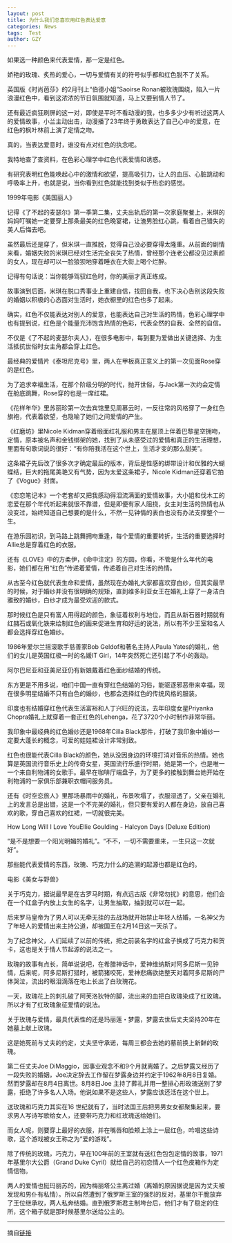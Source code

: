 ```yaml
---
layout: post
title: 为什么我们总喜欢用红色表达爱意
categories: News
tags:  Test
author: GZY
---
```


如果选一种颜色来代表爱情，那一定是红色。

娇艳的玫瑰、炙热的爱心，一切与爱情有关的符号似乎都和红色脱不了关系。

英国版《时尚芭莎》的2月刊上“伯德小姐”Saoirse Ronan被玫瑰围绕，陷入一片浪漫红色中，看到这浓浓的节日氛围就知道，马上又要到情人节了。

还有最近疯狂刷屏的这一对，即使是平时不看动漫的我，也多多少少有听过这两人的爱情故事，小兰主动出击，动漫播了23年终于勇敢表达了自己心中的爱意，在红色的枫叶林前上演了定情之吻。

真的，当表达爱意时，谁没有点对红色的执念呢。

我特地查了查资料，在色彩心理学中红色代表爱情和诱惑。

有研究表明红色能唤起心中的激情和欲望，提高吸引力，让人的血压、心脏跳动和呼吸率上升，也就是说，当你看到红色就能找到类似于热恋的感觉。

1999年电影《美国丽人》

记得《了不起的麦瑟尔》第一季第二集，丈夫出轨后的第一次家庭聚餐上，米琪的妈妈叮嘱她一定要穿上那条最美的红色晚宴裙，让渣男脸红心跳，看着自己错失的美人后悔去吧。

虽然最后还是穿了，但米琪一直推脱，觉得自己没必要穿得太隆重。从前面的剧情来看，婚姻失败的米琪已经对生活完全丧失了热情，曾经那个连老公都没见过素颜的女人，现在却可以一脸狼狈地穿着睡衣在大街上喝个烂醉。

记得有句话说：当你能够驾驭红色时，你的美丽才真正练成。

故事演到后面，米琪在脱口秀事业上重建自信，找回自我，也下决心告别这段失败的婚姻以积极的心态面对生活时，她衣橱里的红色也多了起来。

确实，红色不仅能表达对别人的爱意，也能表达自己对生活的热情，色彩心理学中也有提到说，红色是个能量充沛饱含热情的色彩，代表全然的自我、全然的自信。

不仅是《了不起的麦瑟尔夫人》，在很多电影中，每到要为爱做出关键选择、为生活抵抗世俗时女主角都会穿上红色。

最经典的爱情片《泰坦尼克号》里，两人在甲板真正意义上的第一次见面Rose穿的是红色。

为了追求幸福生活，在那个阶级分明的时代，抛开世俗，与Jack第一次约会定情在舱底跳舞，Rose穿的也是一席红裙。

《花样年华》里苏丽珍第一次去宾馆里见周慕云时，一反往常的风格穿了一身红色旗袍，代表着欲望，也隐喻了她们之间爱情的产生。

《红磨坊》里Nicole Kidman穿着缎面红礼服和男主在屋顶上伴着巴黎星空拥吻，定情，原本被名声和金钱绑架的她，找到了从未感受过的爱情和真正的生活理想，里面有句歌词说的很好：“有你陪我活在这个世上，生活才变的那么甜美”。

这条裙子先后改了很多次才确定最后的版本，背后是性感的绑带设计和优雅的大蝴蝶结，巨大的拖尾美艳又有气势，因为太爱这条裙子，Nicole Kidman还穿着它拍了《Vogue》封面。

《恋恋笔记本》一个老套却又把我感动得泪流满面的爱情故事，大小姐和伐木工的恋爱在那个年代听起来就很不靠谱，但是即便有家人阻挠，女主对生活的热情也从没变过，始终知道自己想要的是什么，不然一见钟情的表白也没有办法支撑整个一生。

在游乐园初识，到马路上跳舞拥吻重逢，每个爱情的重要转折，生活的重要选择时Allie总是穿着红色的衣服。

还有《LOVE》中的方柔伊，《命中注定》的方圆，你看，不管是什么年代的电影，她们都在用“红色”传递着爱情，传递着自己对生活的热情。

从古至今红色就代表生命和爱情，虽然现在办婚礼大家都喜欢穿白纱，但其实最早的时候，对于婚纱并没有很明确的规矩，直到维多利亚女王在婚礼上穿了一身洁白雅致的婚纱，白纱才成为最受欢迎的款式。

那时候红色是只有富人用得起的颜色，象征着权利与地位，而且从新石器时期就有红赭石或氧化铁来绘制红色的画来促进生育和好运的说法，所以有不少王室和名人都会选择穿红色婚纱。

1986年爱尔兰摇滚歌手慈善家Bob Geldof和著名主持人Paula Yates的婚礼，他们的女儿是英国红极一时的名媛IT Girl，14年突然死亡还引起了不小的轰动。

阿尔巴尼亚和亚美尼亚仍有新娘戴着红色面纱结婚的传统。

东方更是不用多说，咱们中国一直有穿红色结婚的习俗，能驱逐邪恶带来幸福，现在很多明星结婚不只有白色的婚纱，也都会选择红色的传统风格的服装。

印度也有结婚穿红色代表生活富裕和人丁兴旺的说法，去年印度女星Priyanka Chopra婚礼上就穿着一套正红色的Lehenga，花了3720个小时制作非常华丽。

我印象中最经典的红色婚纱还是1968年Cilla Black那件，打破了我印象中婚纱一定要大蓬长的概念，可爱的娃娃裙设计非常别致。

红色也很能代表Cilla Black的颜色，她从没因身边的环境打消对音乐的热情。她也算是英国流行音乐史上的传奇女星，英国流行乐盛行时期，她是第一个，也是唯一一个来自利物浦的女歌手。最早在咖啡厅端盘子，为了更多的接触到舞台她开始在利物浦的一家俱乐部兼职衣帽间服务员。

还有《时空恋旅人》里那场暴雨中的婚礼，布景吹塌了，衣服湿透了，父亲在婚礼上的发言总是出错，这是一个不完美的婚礼，但只要有爱的人都在身边，放自己喜欢的歌，穿自己喜欢的红裙，一切就很完美。

How Long Will I Love YouEllie Goulding - Halcyon Days (Deluxe Edition)

“是不是想要一个阳光明媚的婚礼”。“不不，一切不需要重来，一生只这一次就好”。

那些能代表爱情的东西，玫瑰、巧克力什么的追溯的起源也都是红色的。

电影《美女与野兽》

关于巧克力，据说最早是在古罗马时期，有点远古版《非常勿扰》的意思，他们会在一个红盒子内放上女生的名字，让男生抽取，抽到就可以在一起。

后来罗马皇帝为了男人可以无牵无挂的去战场就开始禁止年轻人结婚，一名神父为了年轻人的爱情出来主持公道，却被国王在2月14日这一天杀了。

为了纪念神父，人们延续了以前的传统，把之前装名字的红盒子换成了巧克力和贺卡，这也是关于情人节起源的说法之一。

玫瑰的故事有点长，简单说说吧，在希腊神话中，爱神维纳斯对阿多尼斯一见钟情，后来呢，阿多尼斯打猎时，被箭猪咬死，爱神悲痛欲绝整天对着阿多尼斯的尸体哭泣，流出的眼泪滴落在地上长出了白玫瑰花。

一天，玫瑰花上的刺扎破了阿芙洛狄特的脚，流出来的血把白玫瑰染成了红玫瑰。所以才有了红玫瑰象征爱情的说法。

关于玫瑰与爱情，最具代表性的还是玛丽莲・梦露，梦露去世后丈夫坚持20年在她墓上献上玫瑰。

这是她死前与丈夫的约定，丈夫坚守承诺，每周三都会去她的墓前换上新鲜的玫瑰。

第二任丈夫Joe DiMaggio，因事业观念不和9个月就离婚了。之后梦露又经历了一段失败的婚姻，Joe决定辞去工作留在梦露身边并约定于1962年8月8日复婚。然而梦露却在8月4日离世。8月8日Joe 主持了葬礼并用一整排心形玫瑰送别了梦露，拒绝了许多名人入场。他说如果不是这些人，梦露应该还活在这个世上。

送玫瑰和巧克力其实在16 世纪就有了，当时法国王后把男男女女都聚集起来，要求男人写诗写歌给女人，还要带巧克力和红玫瑰送给她们。

而女人呢，则要穿上最好的衣服，并在嘴唇和脸颊上涂上一层红色，吟唱这些诗歌，这个游戏被女王称之为“爱的游戏”。

除了传统的玫瑰，巧克力，早在100年前的王室就有送红色包包定情的故事，1971年基里尔大公爵（Grand Duke Cyril）就给自己的初恋情人一个红色皮箱作为定情信物。

两人的爱情也挺玛丽苏的，因为梅丽塔公主离过婚（离婚的原因据说是因为丈夫被发现和男仆有私情）。所以自然遭到了俄罗斯王室的强烈的反对，基里尔干脆放弃了王位继承权，两人私奔结婚。直到俄罗斯君主制垮台后，他们才有了稳定的住所，这个箱子就是那时候基里尔送给公主的。

*****

摘自[链接](http://new.qq.com/omn/20190131/20190131A0E2G8.html)